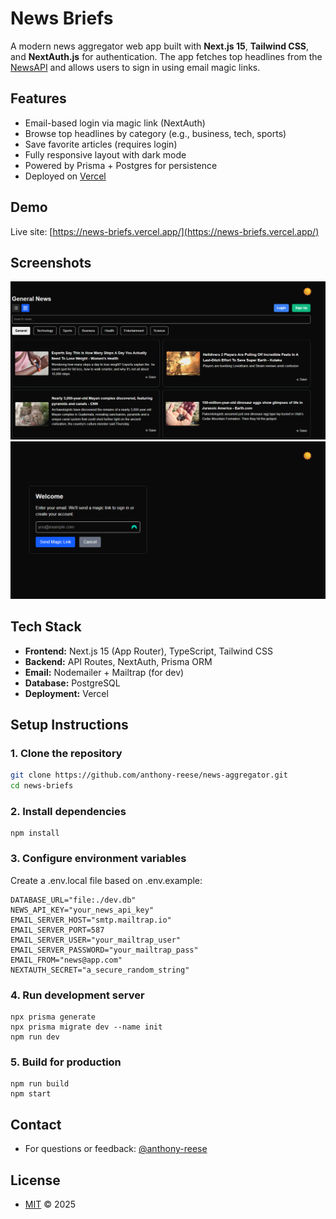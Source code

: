# News Briefs

A modern news aggregator web app built with **Next.js 15**, **Tailwind CSS**, and **NextAuth.js** for authentication. The app fetches top headlines from the [NewsAPI](https://newsapi.org) and allows users to sign in using email magic links.

## Features

- Email-based login via magic link (NextAuth)
- Browse top headlines by category (e.g., business, tech, sports)
- Save favorite articles (requires login)
- Fully responsive layout with dark mode
- Powered by Prisma + Postgres for persistence
- Deployed on [Vercel](https://vercel.com)

## Demo

Live site: [https://news-briefs.vercel.app/](https://news-briefs.vercel.app/)

## Screenshots

![Home](./public/screenshots/home.png)
![Sign In](./public/screenshots/signin.png)

## Tech Stack

- **Frontend:** Next.js 15 (App Router), TypeScript, Tailwind CSS
- **Backend:** API Routes, NextAuth, Prisma ORM
- **Email:** Nodemailer + Mailtrap (for dev)
- **Database:** PostgreSQL
- **Deployment:** Vercel

## Setup Instructions

### 1. Clone the repository

```bash
git clone https://github.com/anthony-reese/news-aggregator.git
cd news-briefs
```

### 2. Install dependencies

```
npm install
```

### 3. Configure environment variables
Create a .env.local file based on .env.example:
```
DATABASE_URL="file:./dev.db"
NEWS_API_KEY="your_news_api_key"
EMAIL_SERVER_HOST="smtp.mailtrap.io"
EMAIL_SERVER_PORT=587
EMAIL_SERVER_USER="your_mailtrap_user"
EMAIL_SERVER_PASSWORD="your_mailtrap_pass"
EMAIL_FROM="news@app.com"
NEXTAUTH_SECRET="a_secure_random_string"
```

### 4. Run development server
```
npx prisma generate
npx prisma migrate dev --name init
npm run dev
```

### 5. Build for production
```
npm run build
npm start
```

## Contact
- For questions or feedback: [@anthony-reese](https://github.com/anthony-reese)

## License
- [MIT](https://mit-license.org) © 2025



